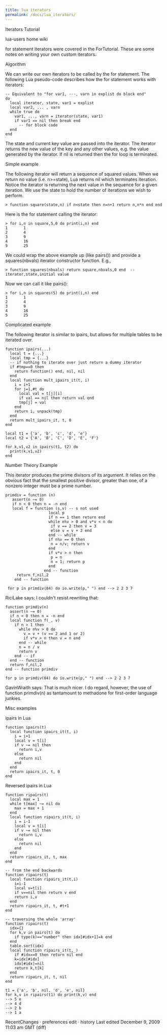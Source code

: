 ```yaml
---
title: lua iterators
permalink: /docs/lua_iterators/
---
```

Iterators Tutorial
	
lua-users home
	wiki

for statement iterators were covered in the ForTutorial. These are some notes on writing your own custom iterators.

Algorithm

We can write our own iterators to be called by the for statement. The following Lua pseudo-code describes how the for statement works with iterators:

    -- Equivalent to "for var1, ···, varn in explist do block end"
    do
      local iterator, state, var1 = explist
      local var2, ... , varn
      while true do
        var1, ..., varn = iterator(state, var1)
        if var1 == nil then break end
          -- for block code
      end
    end

The state and current key value are passed into the iterator. The iterator returns the new value of the key and any other values, e.g. the value generated by the iterator. If nil is returned then the for loop is terminated.

Simple example

The following iterator will return a sequence of squared values. When we return no value (i.e. n>=state), Lua returns nil which terminates iteration. Notice the iterator is returning the next value in the sequence for a given iteration. We use the state to hold the number of iterations we wish to perform.

    > function square(state,n) if n<state then n=n+1 return n,n*n end end

Here is the for statement calling the iterator:

    > for i,n in square,5,0 do print(i,n) end
    1       1
    2       4
    3       9
    4       16
    5       25

We could wrap the above example up (like pairs()) and provide a squares(nbvals) iterator constructor function. E.g.,

    > function squares(nbvals) return square,nbvals,0 end  -- iterator,state,initial value

Now we can call it like pairs():

    > for i,n in squares(5) do print(i,n) end
    1       1
    2       4
    3       9
    4       16
    5       25

Complicated example

The following iterator is similar to ipairs, but allows for multiple tables to be iterated over.

    function ipairs(...)
      local t = {...}
      local tmp = {...}
      -- if nothing to iterate over just return a dummy iterator
      if #tmp==0 then
        return function() end, nil, nil
      end
      local function mult_ipairs_it(t, i)
        i = i+1
        for j=1,#t do
          local val = t[j][i]
          if val == nil then return val end
          tmp[j] = val
        end
        return i, unpack(tmp)
      end
      return mult_ipairs_it, t, 0
    end

    local t1 = {'a', 'b', 'c', 'd', 'e'}
    local t2 = {'A', 'B', 'C', 'D', 'E', 'F'}

    for k,v1,v2 in ipairs(t1, t2) do
      print(k,v1,v2)
    end

Number Theory Example

This iterator produces the prime divisors of its argument. It relies on the obvious fact that the smallest positive divisor, greater than one, of a nonzero integer must be a prime number.

    primdiv = function (n)
       assert(n ~= 0)
       if n < 0 then n = -n end
       local f = function (s,v) -- s not used
                       local p
                       if n == 1 then return end
                       while n%v > 0 and v*v < n do
                        if v == 2 then v = 3
                        else v = v + 2 end
                       end -- while
                       if n%v == 0 then
                        n = n/v; return v
                       end
                       if v*v > n then
                        p = n
                        n = 1; return p
                       end
                     end -- function
         return f,nil,2
        end -- function

     for p in primdiv(84) do io.write(p," ") end --> 2 2 3 7

RiciLake says: I couldn't resist rewriting that:

    function primdiv(n)
      assert(n ~= 0)
      if n < 0 then n = -n end
      local function f(_, v)
        if n > 1 then
          while n%v > 0 do
            v = v + (v == 2 and 1 or 2)
            if v*v > n then v = n end
          end -- while
          n = n / v
          return v
        end -- if
      end -- function
      return f,nil,2
    end -- function primdiv

    for p in primdiv(84) do io.write(p," ") end --> 2 2 3 7

GavinWraith says: That is much nicer. I do regard, however, the use of function primdiv(n) as tantamount to methadone for first-order language junkies.

Misc examples

ipairs in Lua

    function ipairs(t)
      local function ipairs_it(t, i)
        i = i+1
        local v = t[i]
        if v ~= nil then
          return i,v
        else
          return nil
        end
      end
      return ipairs_it, t, 0
    end

Reversed ipairs in Lua

    function ripairs(t)
      local max = 1
      while t[max] ~= nil do
        max = max + 1
      end
      local function ripairs_it(t, i)
        i = i-1
        local v = t[i]
        if v ~= nil then
          return i,v
        else
          return nil
        end
      end
      return ripairs_it, t, max
    end

    -- from the end backwards
    function ripairs(t)
      local function ripairs_it(t,i)
        i=i-1
        local v=t[i]
        if v==nil then return v end
        return i,v
      end
      return ripairs_it, t, #t+1
    end

    -- traversing the whole 'array'
    function ripairs(t)
      idx={}
      for k,v in pairs(t) do
        if type(k)=="number" then idx[#idx+1]=k end
      end
      table.sort(idx)
      local function ripairs_it(t,_)
        if #idx==0 then return nil end
        k=idx[#idx]
        idx[#idx]=nil
        return k,t[k]
      end
      return ripairs_it, t, nil
    end

    t1 = {'a', 'b', nil, 'd', 'e', nil}
    for k,v in ripairs(t1) do print(k,v) end
    --> 5 e
    --> 4 d
    --> 2 b
    --> 1 a

RecentChanges · preferences
edit · history
Last edited December 9, 2009 11:03 am GMT (diff) 
